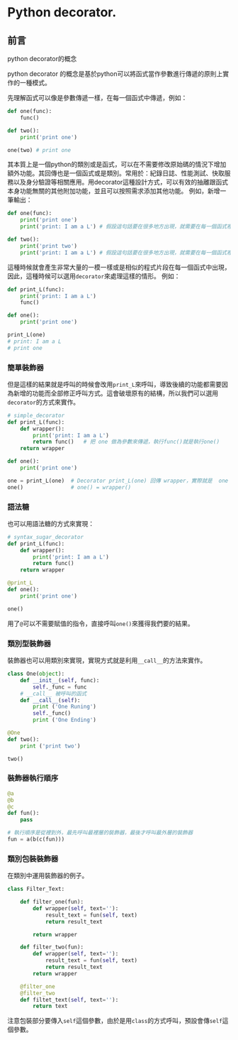 # Python decorator.

## 前言
python decorator的概念

python decorator 的概念是基於python可以將函式當作參數進行傳遞的原則上實作的一種模式。

先理解函式可以像是參數傳遞一樣，在每一個函式中傳遞，例如：
```python
def one(func):
    func()

def two():
    print('print one')

one(two) # print one
```
其本質上是一個python的類別或是函式，可以在不需要修改原始碼的情況下增加額外功能。其回傳也是一個函式或是類別。常用於：紀錄日誌、性能測試、快取服務以及身分驗證等相關應用。用decorator這種設計方式，可以有效的抽離跟函式本身功能無關的其他附加功能，並且可以按照需求添加其他功能。
例如，新增一筆輸出：
```python
def one(func):
    print('print one')
    print('print: I am a L') # 假設這句話要在很多地方出現，就需要在每一個函式裡面加入這項命令。

def two():
    print('print two')
    print('print: I am a L') # 假設這句話要在很多地方出現，就需要在每一個函式裡面加入這項命令。
```
這種時候就會產生非常大量的一模一樣或是相似的程式片段在每一個函式中出現，因此，這種時候可以選用`decorator`來處理這樣的情形。
例如：
```python
def print_L(func):
    print('print: I am a L')
    func()

def one():
    print('print one')

print_L(one)
# print: I am a L
# print one
```

### 簡單裝飾器
但是這樣的結果就是呼叫的時候會改用`print_L`來呼叫，導致後續的功能都需要因為新增的功能而全部修正呼叫方式。這會破壞原有的結構，所以我們可以選用`decorator`的方式來實作。
```python
# simple_decorator
def print_L(func):
    def wrapper():
        print('print: I am a L')
        return func()   # 把 one 做為參數來傳遞，執行func()就是執行one()
    return wrapper

def one():
    print('print one')

one = print_L(one)  # Decorator print_L(one) 回傳 wrapper，實際就是  one = wrapper
one()               # one() = wrapper()
```

### 語法糖
也可以用語法糖的方式來實現：
```python
# syntax_sugar_decorator
def print_L(func):
    def wrapper():
        print('print: I am a L')
        return func()
    return wrapper

@print_L
def one():
    print('print one')

one()
```
用了`@`可以不需要賦值的指令，直接呼叫`one()`來獲得我們要的結果。

### 類別型裝飾器
裝飾器也可以用類別來實現，實現方式就是利用`__call__`的方法來實作。
```python
class One(object):
    def __init__(self, func):
        self._func = func
    # __call__ 被呼叫的函式
    def __call__(self):
        print ('One Runing')
        self._func()
        print ('One Ending')

@One
def two():
    print ('print two')

two()
```

### 裝飾器執行順序
```python
@a
@b
@c
def fun():
    pass

# 執行順序是從裡到外，最先呼叫最裡層的裝飾器，最後才呼叫最外層的裝飾器
fun = a(b(c(fun)))
```
### 類別包裝裝飾器
在類別中運用裝飾器的例子。
```python
class Filter_Text:

    def filter_one(fun):
        def wrapper(self, text=''):
            result_text = fun(self, text)
            return result_text

        return wrapper

    def filter_two(fun):
        def wrapper(self, text=''):
            result_text = fun(self, text)
            return result_text
        return wrapper

    @filter_one
    @filter_two
    def filtet_text(self, text=''):
        return text
```
注意包裝部分要傳入`self`這個參數，由於是用`class`的方式呼叫，預設會傳`self`這個參數。

